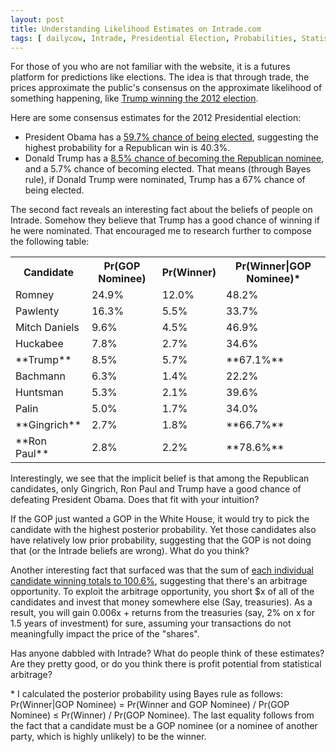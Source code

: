```yaml
---
layout: post
title: Understanding Likelihood Estimates on Intrade.com
tags: [ dailycow, Intrade, Presidential Election, Probabilities, Statistics ]
---
```

For those of you who are not familiar with the website, it is a futures platform for predictions like elections. The idea is that through trade, the prices approximate the public's consensus on the approximate likelihood of something happening, like [Trump winning the 2012 election](http://intrade.com/v4/markets/contract/?contractId=748151).

Here are some consensus estimates for the 2012 Presidential election:

* President Obama has a [59.7% chance of being elected](http://intrade.com/v4/markets/contract/?contractId=743474), suggesting the highest probability for a Republican win is 40.3%.
* Donald Trump has a [8.5% chance of becoming the Republican nominee](http://intrade.com/v4/markets/contract/?contractId=741970), and a 5.7% chance of becoming elected. That means (through Bayes rule), if Donald Trump were nominated, Trump has a 67% chance of being elected.

The second fact reveals an interesting fact about the beliefs of people on Intrade. Somehow they believe that Trump has a good chance of winning if he were nominated. That encouraged me to research further to compose the following table:

<table>
<tr><th>Candidate</th><th>Pr(GOP Nominee)</th><th>Pr(Winner)</th><th>Pr(Winner|GOP Nominee)*</th></tr>
<tr><td>Romney</td><td>24.9%</td><td>12.0%</td><td>48.2%</td></tr>
<tr><td>Pawlenty</td><td>16.3%</td><td>5.5%</td><td>33.7%</td></tr>
<tr><td>Mitch Daniels</td><td>9.6%</td><td>4.5%</td><td>46.9%</td></tr>
<tr><td>Huckabee</td><td>7.8%</td><td>2.7%</td><td>34.6%</td></tr>
<tr><td>**Trump**</td><td>8.5%</td><td>5.7%</td><td>**67.1%**</td></tr>
<tr><td>Bachmann</td><td>6.3%</td><td>1.4%</td><td>22.2%</td></tr>
<tr><td>Huntsman</td><td>5.3%</td><td>2.1%</td><td>39.6%</td></tr>
<tr><td>Palin</td><td>5.0%</td><td>1.7%</td><td>34.0%</td></tr>
<tr><td>**Gingrich**</td><td>2.7%</td><td>1.8%</td><td>**66.7%**</td></tr>
<tr><td>**Ron Paul**</td><td>2.8%</td><td>2.2%</td><td>**78.6%**</td></tr>
</table>

Interestingly, we see that the implicit belief is that among the Republican candidates, only Gingrich, Ron Paul and Trump have a good chance of defeating President Obama. Does that fit with your intuition?

If the GOP just wanted a GOP in the White House, it would try to pick the candidate with the highest posterior probability. Yet those candidates also have relatively low prior probability, suggesting that the GOP is not doing that (or the Intrade beliefs are wrong). What do you think?

Another interesting fact that surfaced was that the sum of [each individual candidate winning totals to 100.6%](http://intrade.com/v4/markets/?eventId=84326), suggesting that there's an arbitrage opportunity. To exploit the arbitrage opportunity, you short $x of all of the candidates and invest that money somewhere else (Say, treasuries). As a result, you will gain 0.006x + returns from the treasuries (say, 2% on x for 1.5 years of investment) for sure, assuming your transactions do not meaningfully impact the price of the "shares".

Has anyone dabbled with Intrade? What do people think of these estimates? Are they pretty good, or do you think there is profit potential from statistical arbitrage?

\* I calculated the posterior probability using Bayes rule as follows: Pr(Winner|GOP Nominee) = Pr(Winner and GOP Nominee) / Pr(GOP Nominee) ≤ Pr(Winner) / Pr(GOP Nominee). The last equality follows from the fact that a candidate must be a GOP nominee (or a nominee of another party, which is highly unlikely) to be the winner.
